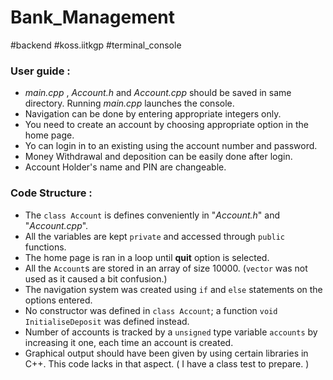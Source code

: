 # Bank_Management
#backend #koss.iitkgp #terminal_console

### User guide : 

* *main.cpp* , *Account.h* and *Account.cpp* should be saved in same directory. Running *main.cpp* launches the console. 
* Navigation can be done by entering appropriate integers only.
* You need to create an account by choosing appropriate option in the home page.
* Yo can login in to an existing using the account number and password.
* Money Withdrawal and deposition can be easily done after login.
* Account Holder's name and PIN are changeable.

### Code Structure :
* The `class Account` is defines conveniently in "*Account.h*" and "*Account.cpp*".
* All the variables are kept `private` and accessed through `public` functions.
* The home page is ran in a loop until **quit** option is selected.
* All the `Account`s are stored in an array of size 10000. (`vector` was not used as it caused a bit confusion.)
* The navigation system was created using `if` and `else` statements on the options entered.
* No constructor was defined in `class Account`; a function `void InitialiseDeposit` was defined instead.
* Number of accounts is tracked by a `unsigned` type variable `accounts` by increasing it one, each time an account is created.
* Graphical output should have been given by using certain libraries in C++. This code lacks in that aspect. ( I have a class test to prepare. )

